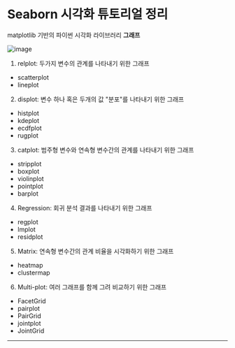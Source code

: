 # Seaborn 시각화 튜토리얼 정리
matplotlib 기반의 파이썬 시각화 라이브러리
**그래프**

![image](https://user-images.githubusercontent.com/94737255/218521242-eda45bd8-80e4-4b92-9715-aa954ac50cb9.png)

1. relplot: 두가지 변수의 관계를 나타내기 위한 그래프
- scatterplot
- lineplot

2. displot: 변수 하나 혹은 두개의 값 "분포"를 나타내기 위한 그래프
- histplot
- kdeplot
- ecdfplot
- rugplot

3. catplot: 범주형 변수와 연속형 변수간의 관계를 나타내기 위한 그래프
- stripplot
- boxplot
- violinplot
- pointplot
- barplot

4. Regression: 회귀 분석 결과를 나타내기 위한 그래프
- regplot
- lmplot
- residplot

5. Matrix: 연속형 변수간의 관계 비율을 시각화하기 위한 그래프
- heatmap
- clustermap

6. Multi-plot: 여러 그래프를 함께 그려 비교하기 위한 그래프
- FacetGrid
- pairplot
- PairGrid
- jointplot
- JointGrid

*****

